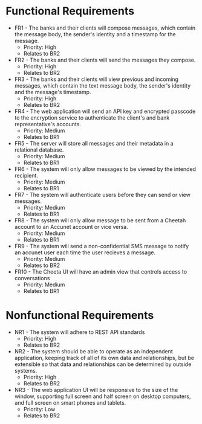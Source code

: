 # Functional Requirements
- FR1 - The banks and their clients will compose messages, which contain the message body, the sender's identity and a timestamp for the message.
  - Priority: High
  - Relates to BR2
- FR2 - The banks and their clients will send the messages they compose.
  - Priority: High
  - Relates to BR2
- FR3 - The banks and their clients will view previous and incoming messages, which contain the text message body, the sender's identity and the message's timestamp. 
  - Priority: High
  - Relates to BR2
- FR4 - The web application will send an API key and encrypted passcode to the encryption service to authenticate the client's and bank representative's accounts. 
  - Priority: Medium
  - Relates to BR1
- FR5 - The server will store all messages and their metadata in a relational database.
  - Priority: Medium
  - Relates to BR1
- FR6 - The system will only allow messages to be viewed by the intended recipient.
  - Priority: Medium
  - Relates to BR1
- FR7 - The system will authenticate users before they can send or view messages.
  - Priority: Medium
  - Relates to BR1 
- FR8 - The system will only allow message to be sent from a Cheetah account to an Accunet account or vice versa. 
  - Priority: Medium
  - Relates to BR1 
- FR9 - The system will send a non-confidential SMS message to notify an accunet user each time the user recieves a message.
  - Priority: Medium
  - Relates to BR2
- FR10 - The Cheeta UI will have an admin view that controls access to conversations
  - Priority: Medium
  - Relates to BR1

# Nonfunctional Requirements
- NR1 - The system will adhere to REST API standards
  - Priority: High 
  - Relates to BR2
- NR2 - The system should be able to operate as an independent application, keeping track of all of its own data and relationships, but be extensible so that data and relationships can be determined by outside systems.
  - Priority: High 
  - Relates to BR2
- NR3 - The web application UI will be responsive to the size of the window, supporting full screen and half screen on desktop computers, and full screen on smart phones and tablets. 
  - Priority: Low
  - Relates to BR2
